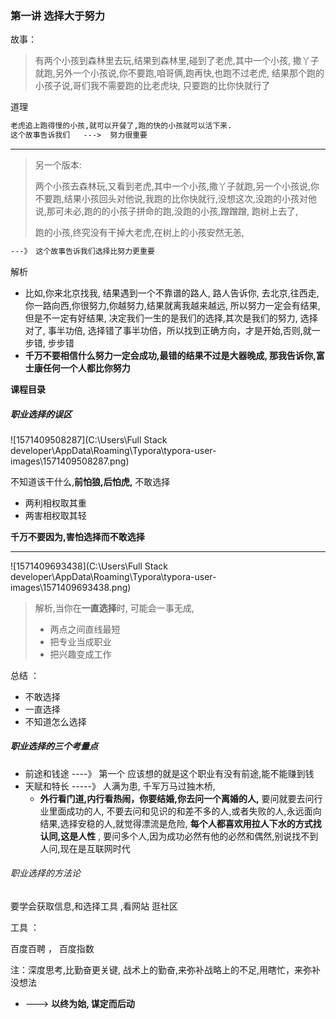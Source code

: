 ### 第一讲 选择大于努力

故事： 

> 有两个小孩到森林里去玩,结果到森林里,碰到了老虎,其中一个小孩, 撒丫子就跑,另外一个小孩说,你不要跑,咱哥俩,跑再快,也跑不过老虎, 结果那个跑的小孩子说,哥们我不需要跑的比老虎块, 只要跑的比你快就行了 

道理 

```tex
老虎追上跑得慢的小孩,就可以开餐了,跑的快的小孩就可以活下来.
这个故事告诉我们   --->  努力很重要
```

---

> 另一个版本:
>
> 两个小孩去森林玩,又看到老虎,其中一个小孩,撒丫子就跑,另一个小孩说,你不要跑,结果小孩回头对他说,我跑的比你快就行,没想这次,没跑的小孩对他说,那可未必,跑的的小孩子拼命的跑,没跑的小孩,蹭蹭蹭, 跑树上去了,
>
> 跑的小孩,终究没有干掉大老虎,在树上的小孩安然无恙,

```tex
---》 这个故事告诉我们选择比努力更重要 
```

解析

+ 比如,你来北京找我, 结果遇到一个不靠谱的路人, 路人告诉你, 去北京,往西走, 你一路向西,你很努力,你越努力,结果就离我越来越远,  所以努力一定会有结果,但是不一定有好结果, 决定我们一生的是我们的选择,其次是我们的努力, 选择对了, 事半功倍, 选择错了事半功倍，所以找到正确方向，才是开始,否则,就一步错, 步步错
+ **千万不要相信什么努力一定会成功,最错的结果不过是大器晚成,  那我告诉你,富士康任何一个人都比你努力**

**课程目录**

##### 职业选择的误区

![1571409508287](C:\Users\Full Stack developer\AppData\Roaming\Typora\typora-user-images\1571409508287.png)

不知道该干什么,**前怕狼,后怕虎,**   不敢选择 

+  两利相权取其重
+ 两害相权取其轻

**千万不要因为,害怕选择而不敢选择**

****

![1571409693438](C:\Users\Full Stack developer\AppData\Roaming\Typora\typora-user-images\1571409693438.png)

> 解析,当你在**一直选择**时, 可能会一事无成,
>
> + 两点之间直线最短
> + 把专业当成职业
> + 把兴趣变成工作

总结 ：

+ 不敢选择 
+ 一直选择 
+ 不知道怎么选择



##### 职业选择的三个考量点

+ 前途和钱途  ----》 第一个 应该想的就是这个职业有没有前途,能不能赚到钱
+ 天赋和特长 -----》 人满为患, 千军万马过独木桥, 
  + **外行看门道,内行看热闹，你要结婚,你去问一个离婚的人,**  要问就要去问行业里面成功的人, 不要去问和见识的和差不多的人,或者失败的人,永远面向结果,选择安稳的人,就觉得漂流是危险, **每个人都喜欢用拉人下水的方式找认同,这是人性** , 要问多个人,因为成功必然有他的必然和偶然,别说找不到人问,现在是互联网时代



###### 职业选择的方法论

要学会获取信息,和选择工具 ,看网站 逛社区 



工具 ： 

百度百聘 ， 百度指数

注：深度思考,比勤奋更关键, 战术上的勤奋,来弥补战略上的不足,用瞎忙，来弥补没想法

- ---> **以终为始, 谋定而后动**









